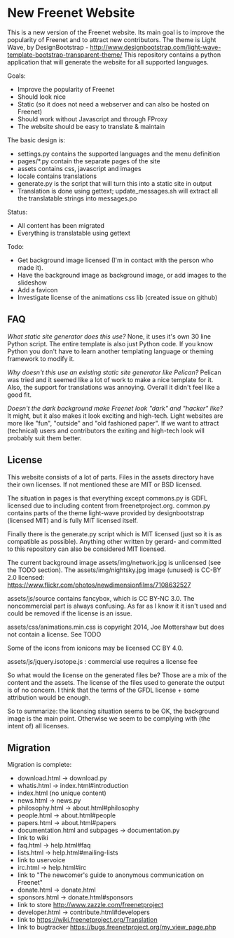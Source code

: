 # New Freenet Website #

This is a new version of the Freenet website. Its main goal is to improve the popularity of Freenet and
to attract new contributors. The theme is Light Wave, by DesignBootstrap - http://www.designbootstrap.com/light-wave-template-bootstrap-transparent-theme/
This repository contains a python application that will generate the website for all supported languages.

Goals:
- Improve the popularity of Freenet
- Should look nice
- Static (so it does not need a webserver and can also be hosted on Freenet)
- Should work without Javascript and through FProxy
- The website should be easy to translate & maintain

The basic design is:
- settings.py contains the supported languages and the menu definition
- pages/*.py contain the separate pages of the site
- assets contains css, javascript and images
- locale contains translations
- generate.py is the script that will turn this into a static site in output
- Translation is done using gettext; update_messages.sh will extract all the translatable strings into messages.po

Status:
- All content has been migrated
- Everything is translatable using gettext

Todo:
- Get background image licensed (I'm in contact with the person who made it).
- Have the background image as background image, or add images to the slideshow
- Add a favicon
- Investigate license of the animations css lib (created issue on github)

## FAQ ##

*What static site generator does this use?* None, it uses it's own 30 line Python script.
The entire template is also just Python code. If you know Python you don't have to
learn another templating language or theming framework to modify it.

*Why doesn't this use an existing static site generator like Pelican?*
Pelican was tried and it seemed like a lot of work to make a nice template for it.
Also, the support for translations was annoying. Overall it didn't feel like a good fit.

*Doesn't the dark background make Freenet look "dark" and "hacker" like?*
It might, but it also makes it look exciting and high-tech. Light websites
are more like "fun", "outside" and "old fashioned paper". If we want to
attract (technical) users and contributors the exiting and high-tech
look will probably suit them better.

## License ##

This website consists of a lot of parts. Files in the assets directory
have their own licenses. If not mentioned these are MIT or BSD licensed.

The situation in pages is that everything except commons.py is GDFL licensed
due to including content from freenetproject.org.
common.py contains parts of the theme light-wave provided by designbootstrap
(licensed MIT) and is fully MIT licensed itself.

Finally there is the generate.py script which is MIT licensed (just so it is as compatible as possible).
Anything other written by gerard- and committed to this repository can also be considered MIT licensed.

The current background image assets/img/network.jpg is unlicensed (see the TODO section).
The assets/img/nightsky.jpg image (unused) is CC-BY 2.0 licensed: https://www.flickr.com/photos/newdimensionfilms/7108632527

assets/js/source contains fancybox, which is CC BY-NC 3.0. The noncommercial part is always confusing.
As far as I know it it isn't used and could be removed if the license is an issue.

assets/css/animations.min.css is copyright 2014, Joe Mottershaw but does not contain a license. See TODO

Some of the icons from ionicons may be licensed CC BY 4.0.

assets/js/jquery.isotope.js : commercial use requires a license fee

So what would the license on the generated files be? Those are a mix of the content and the assets.
The license of the files used to generate the output is of no concern. I think that the terms of the
GFDL license + some attribution would be enough.

So to summarize: the licensing situation seems to be OK, the background image is the main point.
Otherwise we seem to be complying with (the intent of) all licenses.

## Migration ##
Migration is complete:
* download.html -> download.py
* whatis.html -> index.html#introduction
* index.html (no unique content)
* news.html -> news.py
* philosophy.html -> about.html#philosophy
* people.html -> about.html#people
* papers.html -> about.html#papers
* documentation.html and subpages -> documentation.py
* link to wiki
* faq.html -> help.html#faq
* lists.html -> help.html#mailing-lists
* link to uservoice
* irc.html -> help.html#irc
* link to "The newcomer's guide to anonymous communication on Freenet"
* donate.html -> donate.html
* sponsors.html -> donate.html#sponsors
* link to store http://www.zazzle.com/freenetproject
* developer.html -> contribute.html#developers
* link to https://wiki.freenetproject.org/Translation
* link to bugtracker https://bugs.freenetproject.org/my_view_page.php

